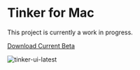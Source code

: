 # Tinker for Mac

This project is currently a work in progress.

[Download Current Beta](https://github.com/glhd/tinker-gui/releases)

![tinker-ui-latest](https://user-images.githubusercontent.com/21592/66944318-f2830700-f01a-11e9-98f9-90f995c6ec3a.gif)
